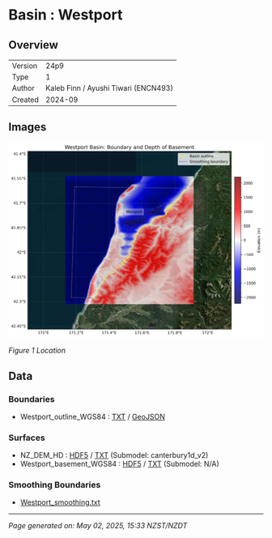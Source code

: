 # Basin : Westport

## Overview
|         |                     |
|---------|---------------------|
| Version | 24p9           |
| Type    | 1        |
| Author  | Kaleb Finn / Ayushi Tiwari (ENCN493)            |
| Created | 2024-09           |


## Images
![](../images/regional/Westport_basin_map.png)

*Figure 1 Location*


## Data
### Boundaries
- Westport_outline_WGS84 : [TXT](../../velocity_modelling/data/regional/Westport/Westport_outline_WGS84.txt) / [GeoJSON](../../velocity_modelling/data/regional/Westport/Westport_outline_WGS84.geojson)

### Surfaces
- NZ_DEM_HD : [HDF5](../../velocity_modelling/data/global/surface/NZ_DEM_HD.h5) / [TXT](../../velocity_modelling/data/global/surface/NZ_DEM_HD.in) (Submodel: canterbury1d_v2)
- Westport_basement_WGS84 : [HDF5](../../velocity_modelling/data/regional/Westport/Westport_basement_WGS84.h5) / [TXT](../../velocity_modelling/data/regional/Westport/Westport_basement_WGS84.in) (Submodel: N/A)

### Smoothing Boundaries
- [Westport_smoothing.txt](../../velocity_modelling/data/regional/Westport/Westport_smoothing.txt)

---
*Page generated on: May 02, 2025, 15:33 NZST/NZDT*
